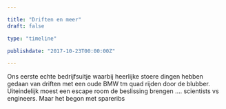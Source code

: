 ```yaml
---

title: "Driften en meer"
draft: false

type: "timeline"

publishdate: "2017-10-23T00:00:00Z"

---
```


Ons eerste echte bedrijfsuitje waarbij heerlijke stoere dingen hebben gedaan van driften met een oude BMW tm quad rijden door de blubber. Uiteindelijk moest een escape room de beslissing brengen …. scientists vs engineers. Maar het begon met spareribs
